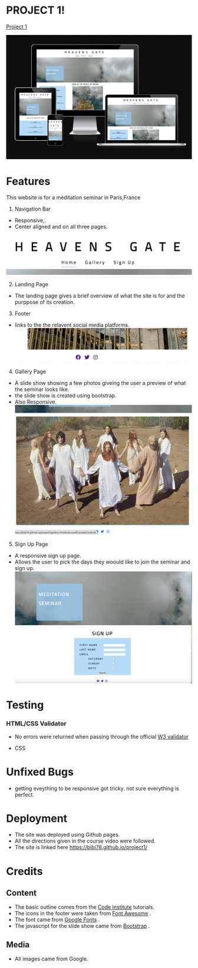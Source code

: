 # PROJECT 1! 


[Project 1](https://bibi78.github.io/project1/index.html)



![Responsive Images](amiresponsive.png)


# Features

This website is for a meditation seminar in Paris,France

1. Navigation Bar
 * Responsive,.
 * Center aligned and on all three pages.

![Navigation Bar](nav.png)


2. Landing Page 
* The landing page gives a brief overview of what the site is for and the purppose of its creation.

3. Footer 
* links to the the relavent social media platforms.
![Footer](footer.png)

4. Gallery Page
* A slide show showing a few photos giveing the user a preview of what the seminar looks like.
* the slide show is created using bootstrap.
* Also Responsive.
![Gallery](slideshow.png)

5. Sign Up Page
* A responsive sign up page.
* Allows the user to pick the days they woould like to join the seminar and sign up.
![Sign Up Page](signupmd.png)

# Testing

### HTML/CSS Validator

* No errors were returned when passing through the official [W3 validator](https://validator.w3.org/nu/?doc=https%3A%2F%2Fbibi78.github.io%2Fproject1%2F)

* CSS


# Unfixed Bugs 

* getting eveything to be responsive got tricky. not sure everything is perfect.

# Deployment

* The site was deployed using Github pages.
* All the directions given in the course video were followed.
* The site is linked here https://bibi78.github.io/project1/

# Credits 
## Content
* The basic outline comes from the [Code Institute](https://learn.codeinstitute.net/dashboard) tutorials.
* The icons in the footer were taken from [Font Awesome](https://fontawesome.com/icons) .
* The font came from [Google Fonts](https://fonts.google.com/) .
* The javascript for the slide show came from [Bootstrap](https://getbootstrap.com/docs/4.0/components/carousel/) .

## Media 
* All images came from Google.





